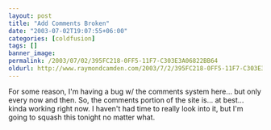```yaml
---
layout: post
title: "Add Comments Broken"
date: "2003-07-02T19:07:55+06:00"
categories: [coldfusion]
tags: []
banner_image: 
permalink: /2003/07/02/395FC218-0FF5-11F7-C303E3A06822BB64
oldurl: http://www.raymondcamden.com/2003/7/2/395FC218-0FF5-11F7-C303E3A06822BB64
---
```


For some reason, I'm having a bug w/ the comments system here... but only every now and then. So, the comments portion of the site is... at best... kinda working right now. I haven't had time to really look into it, but I'm going to squash this tonight no matter what.